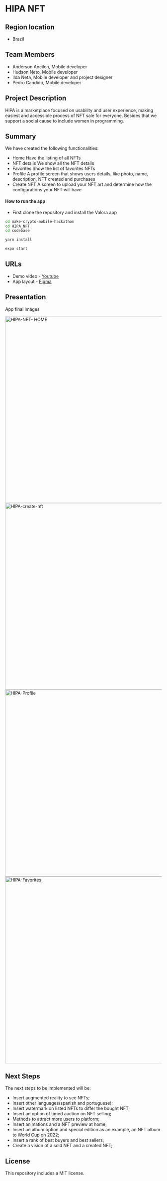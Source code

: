 # HIPA NFT

## Region location

- Brazil

## Team Members
- Anderson Ancilon, Mobile developer
- Hudson Neto, Mobile developer
- Ilda Neta, Mobile developer and project designer
- Pedro Candido, Mobile developer

## Project Description
HIPA is a marketplace focused on usability and user experience, making easiest and accessible process of NFT sale for everyone. Besides that we support a social cause to include women in programming.

## Summary

We have created the following functionalities:

- Home
  Have the listing of all NFTs
- NFT details
  We show all the NFT details
- Favorites
  Show the list of favorites NFTs 
- Profile
  A profile screen that shows users details, like photo, name, description, NFT created and purchases
- Create NFT
  A screen to upload your NFT art and determine how the configurations your NFT will have 

#### How to run the app

- First clone the repository and install the Valora app

```bash
cd make-crypto-mobile-hackathon
cd HIPA_NFT
cd codebase

yarn install

expo start
```

## URLs

- Demo video - [Youtube](https://www.youtube.com/watch?v=-35cyST-q1c)
- App layout - [Figma](https://www.figma.com/file/p6kRGvfq535fD4RBRx7rRP/Hackathon-NFT?node-id=9%3A2)


## Presentation

App final images

<img width="600" alt="HIPA-NFT- HOME" src="https://user-images.githubusercontent.com/21963291/143786070-389e6379-1af4-470d-8c6e-7143592c908f.png">

<img width="600" alt="HIPA-create-nft" src="https://user-images.githubusercontent.com/21963291/143787190-1b931b2e-1955-4cc2-879c-606dea074788.png">


<img width="600" alt="HIPA-Profile" src="https://user-images.githubusercontent.com/21963291/143787209-3010dab6-32cd-452b-ad67-d547369a782d.png">

<img width="600" alt="HIPA-Favorites" src="https://user-images.githubusercontent.com/21963291/143787319-44ae2636-41f3-47dc-9b79-8564716c2182.png">

## Next Steps

The next steps to be implemented will be:

- Insert augmented reality to see NFTs;
- Insert other languages(spanish and portuguese);
- Insert watermark on listed NFTs to differ the bought NFT;
- Insert an option of timed auction on NFT selling;
- Methods to attract more users to platform;
- Insert animations and a NFT preview at home;
- Insert an album option and special edition as an example, an NFT album to World Cup on 2022; 
- Insert a rank of best buyers and best sellers;
- Create a vision of a sold NFT and a created NFT;

## License
This repository includes a MIT license.